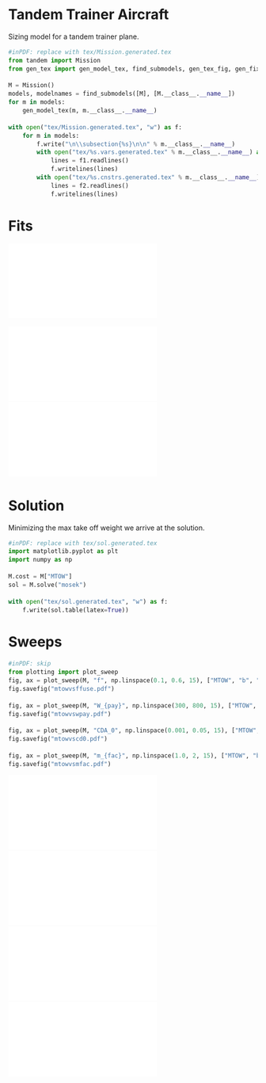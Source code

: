 # Tandem Trainer Aircraft

Sizing model for a tandem trainer plane.

```python
#inPDF: replace with tex/Mission.generated.tex
from tandem import Mission
from gen_tex import gen_model_tex, find_submodels, gen_tex_fig, gen_fixvars_tex 

M = Mission()
models, modelnames = find_submodels([M], [M.__class__.__name__])
for m in models: 
    gen_model_tex(m, m.__class__.__name__)

with open("tex/Mission.generated.tex", "w") as f:
    for m in models:
        f.write("\n\\subsection{%s}\n\n" % m.__class__.__name__)
        with open("tex/%s.vars.generated.tex" % m.__class__.__name__) as f1:
            lines = f1.readlines()
            f.writelines(lines)
        with open("tex/%s.cnstrs.generated.tex" % m.__class__.__name__) as f2:
            lines = f2.readlines()
            f.writelines(lines)

```
# Fits

![Fit of drag polar data from NACA 652-2412 airfoil](naca652_polars/naca652polarfit1.pdf)

![Fit of power to RPM from Rotax 912 engine](engine/powervsrpmfit.pdf)
![Fit of fuel burn to PRM from Rotax 912 engine](engine/fuelburnvsrpmfit.pdf)


# Solution

Minimizing the max take off weight we arrive at the solution.

```python
#inPDF: replace with tex/sol.generated.tex 
import matplotlib.pyplot as plt
import numpy as np

M.cost = M["MTOW"]
sol = M.solve("mosek")

with open("tex/sol.generated.tex", "w") as f:
    f.write(sol.table(latex=True))
```

# Sweeps

```python
#inPDF: skip
from plotting import plot_sweep
fig, ax = plot_sweep(M, "f", np.linspace(0.1, 0.6, 15), ["MTOW", "b", "AR"])
fig.savefig("mtowvsffuse.pdf")

fig, ax = plot_sweep(M, "W_{pay}", np.linspace(300, 800, 15), ["MTOW", "b", "AR"])
fig.savefig("mtowvswpay.pdf")

fig, ax = plot_sweep(M, "CDA_0", np.linspace(0.001, 0.05, 15), ["MTOW", "b", "AR"])
fig.savefig("mtowvscd0.pdf")

fig, ax = plot_sweep(M, "m_{fac}", np.linspace(1.0, 2, 15), ["MTOW", "b", "AR"])
fig.savefig("mtowvsmfac.pdf")
```

![Variation with fuselage weight fraction](mtowvsffuse.pdf)
![Variation with payload weiht](mtowvswpay.pdf)
![Variation with non wing drag](mtowvscd0.pdf)
![Variation with wing weight margin factor](mtowvsmfac.pdf)
